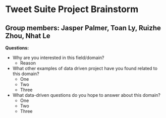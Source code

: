 # Tweet Suite Project Brainstorm
## Group members: Jasper Palmer, Toan Ly, Ruizhe Zhou, Nhat Le

**Questions:**

- Why are you interested in this field/domain?
  - Reason
- What other examples of data driven project have you found related to this domain?
  - One
  - Two
  - Three
- What data-driven questions do you hope to answer about this domain?
  - One
  - Two
  - Three
